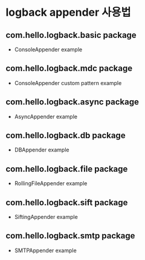 # logback appender 사용법

## com.hello.logback.basic package
- ConsoleAppender example

## com.hello.logback.mdc package
- ConsoleAppender custom pattern example

## com.hello.logback.async package
- AsyncAppender example

## com.hello.logback.db package
- DBAppender example

## com.hello.logback.file package
- RollingFileAppender example

## com.hello.logback.sift package
- SiftingAppender example

## com.hello.logback.smtp package
- SMTPAppender example
